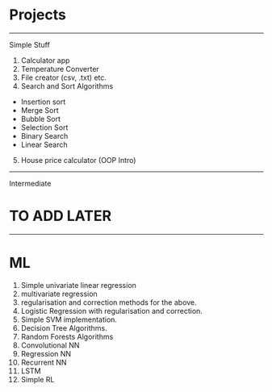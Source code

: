 # Projects

---

Simple Stuff

1. Calculator app
2. Temperature Converter
3. File creator (csv, .txt) etc.
4. Search and Sort Algorithms 
  * Insertion sort
  * Merge Sort
  * Bubble Sort
  * Selection Sort
  * Binary Search
  * Linear Search
5. House price calculator (OOP Intro)

---

Intermediate

# __TO ADD LATER__

---

# ML

1. Simple univariate linear regression
2. multivariate regression
3. regularisation and correction methods for the above.
4. Logistic Regression with regularisation and correction. 
5. Simple SVM implementation.
6. Decision Tree Algorithms.
7. Random Forests Algorithms
8. Convolutional NN
9. Regression NN
10. Recurrent NN
11. LSTM
12. Simple RL